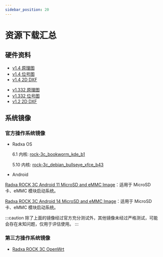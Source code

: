 ```yaml
---
sidebar_position: 20
---
```


# 资源下载汇总

## 硬件资料

<Tabs queryString="Hardware">
<TabItem value="V1.4">

- [v1.4 原理图](https://dl.radxa.com/rock3/docs/hw/3c/v1400/radxa_rock_3c_v1400_schematic.pdf)
- [v1.4 位号图](https://dl.radxa.com/rock3/docs/hw/3c/v1400/radxa_rock_3c_v1400_component_placement_map.pdf)
- [v1.4 2D DXF](https://dl.radxa.com/rock3/docs/hw/3c/v1400/radxa_rock_3c_v1400_2d_dxf.zip)

</TabItem>
<TabItem value="V1.3">

- [v1.332 原理图](https://dl.radxa.com/rock3/docs/hw/3c/v1332/radxa_rock_3c_v1332_schematic.pdf)
- [v1.332 位号图](https://dl.radxa.com/rock3/docs/hw/3c/v1332/radxa_rock_3c_v1332_component_placement_map.pdf)
- [v1.2 2D DXF](https://dl.radxa.com/rock3/docs/hw/3c/radxa_rock_3c_2d_dxf.zip)

</TabItem>
</Tabs>

## 系统镜像

### 官方操作系统镜像

- Radxa OS

  6.1 内核: [rock-3c_bookworm_kde_b1](https://github.com/radxa-build/rock-3c/releases/download/rsdk-b1/rock-3c_bookworm_kde_b1.output_512.img.xz)

  5.10 内核: [rock-3c_debian_bullseye_xfce_b43](https://github.com/radxa-build/rock-3c/releases/download/b43/rock-3c_debian_bullseye_xfce_b43.img.xz)

- Android

[Radxa ROCK 3C Android 11 MicroSD and eMMC Image](https://github.com/radxa/manifests/releases/download/android11-radxa-20240806/Rock3C-Android11_r12-20240806-gpt.zip)：适用于 MicroSD 卡、eMMC 模块启动系统。

[Radxa ROCK 3C Android 14 MicroSD and eMMC Image](https://github.com/radxa/manifests/releases/download/Android14-rkr6-ROCK3c/ROCK3C-Android14-20250718-HDMI-gpt.zip)：适用于 MicroSD 卡、eMMC 模块启动系统。

:::caution
除了上面的镜像经过官方充分测试外，其他镜像未经过严格测试，可能会存在未知问题，仅用于评估使用。
:::

### 第三方操作系统镜像

- [Radxa ROCK 3C OpenWrt](https://openwrt.org/toh/hwdata/radxa/radxa_rock_3c)
